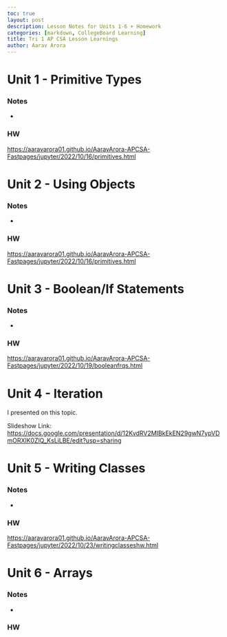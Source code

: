 ```yaml
---
toc: true
layout: post
description: Lesson Notes for Units 1-6 + Homework
categories: [markdown, CollegeBoard Learning]
title: Tri 1 AP CSA Lesson Learnings
author: Aarav Arora
---
```


# Unit 1 - Primitive Types #

### Notes ###

-  


### HW ###

https://aaravarora01.github.io/AaravArora-APCSA-Fastpages/jupyter/2022/10/16/primitives.html



# Unit 2 - Using Objects #

### Notes ###

-  


### HW ###

https://aaravarora01.github.io/AaravArora-APCSA-Fastpages/jupyter/2022/10/16/primitives.html


# Unit 3 - Boolean/If Statements #

### Notes ###

-  


### HW ###

https://aaravarora01.github.io/AaravArora-APCSA-Fastpages/jupyter/2022/10/19/booleanfrqs.html


# Unit 4 - Iteration #

I presented on this topic. 

Slideshow Link: https://docs.google.com/presentation/d/12KvdRV2MIBkEkEN29gwN7ypVDmORXlK0ZlQ_KsLiLBE/edit?usp=sharing


# Unit 5 - Writing Classes #

### Notes ###

-  


### HW ###

https://aaravarora01.github.io/AaravArora-APCSA-Fastpages/jupyter/2022/10/23/writingclasseshw.html


# Unit 6 - Arrays #

### Notes ###

-  


### HW ###

